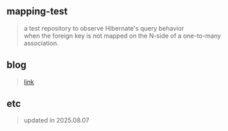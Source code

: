 ## mapping-test
> a test repository to observe Hibernate's query behavior  
> when the foreign key is not mapped on the N-side of a one-to-many association.

## blog
> [link](https://2eungwoo.tistory.com/entry/one-to-many-mapping-side-test)

## etc
> updated in 2025.08.07
